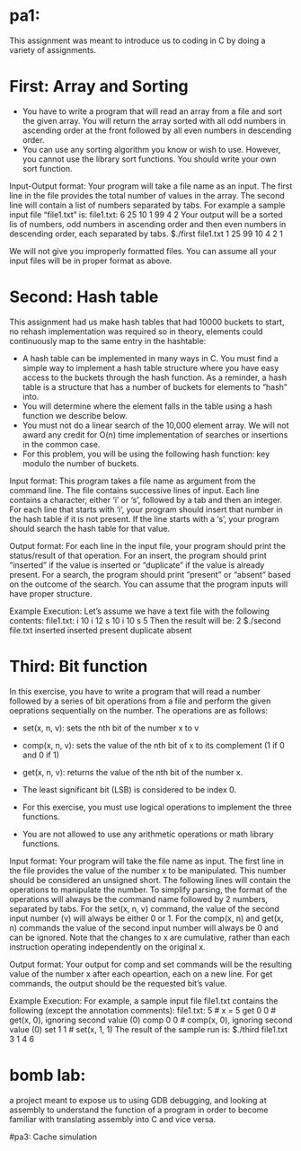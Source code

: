 # pa1:
This assignment was meant to introduce us to coding in C by doing a variety of assignments.
# First: Array and Sorting
- You have to write a program that will read an array from a file and sort the given array. You will
return the array sorted with all odd numbers in ascending order at the front followed by all even
numbers in descending order.
- You can use any sorting algorithm you know or wish to use. However, you cannot use the library
sort functions. You should write your own sort function.

Input-Output format: Your program will take a file name as an input. The first line in the
file provides the total number of values in the array. The second line will contain a list of numbers
separated by tabs. For example a sample input file “file1.txt” is:
file1.txt:
6
25 10 1 99 4 2
Your output will be a sorted lis of numbers, odd numbers in ascending order and then even numbers
in descending order, each separated by tabs.
$./first file1.txt
1 25 99 10 4 2
1

We will not give you improperly formatted files. You can assume all your input files will be in
proper format as above.

# Second: Hash table
  This assignment had us make hash tables that had 10000 buckets to start, no rehash implementation was required so in theory, elements could continuously map to the same entry in the hashtable:

- A hash table can be implemented in many ways in C. You must find a simple way to implement
a hash table structure where you have easy access to the buckets through the hash function. As
a reminder, a hash table is a structure that has a number of buckets for elements to ”hash” into.
- You will determine where the element falls in the table using a hash function we describe below.
- You must not do a linear search of the 10,000 element array. We will not award any credit for
O(n) time implementation of searches or insertions in the common case.
- For this problem, you will be using the following hash function: key modulo the number of
buckets.

Input format: This program takes a file name as argument from the command line. The file
contains successive lines of input. Each line contains a character, either ‘i’ or ‘s’, followed by a tab
and then an integer. For each line that starts with ‘i’, your program should insert that number in
the hash table if it is not present. If the line starts with a ‘s’, your program should search the hash
table for that value.

Output format: For each line in the input file, your program should print the status/result
of that operation. For an insert, the program should print “inserted” if the value is inserted or
“duplicate” if the value is already present. For a search, the program should print ”present” or
“absent” based on the outcome of the search. You can assume that the program inputs will have
proper structure.

Example Execution: Let’s assume we have a text file with the following contents:
file1.txt:
i 10
i 12
s 10
i 10
s 5
Then the result will be:
2
$./second file.txt
inserted
inserted
present
duplicate
absent

# Third: Bit function
  In this exercise, you have to write a program that will read a number followed by a series of bit
operations from a file and perform the given oeprations sequentially on the number. The operations
are as follows:
- set(x, n, v): sets the nth bit of the number x to v
- comp(x, n, v): sets the value of the nth bit of x to its complement (1 if 0 and 0 if 1)
- get(x, n, v): returns the value of the nth bit of the number x.
- The least significant bit (LSB) is considered to be index 0.

- For this exercise, you must use logical operations to implement the three functions.
- You are not allowed to use any arithmetic operations or math library functions.

Input format: Your program will take the file name as input. The first line in the file provides
the value of the number x to be manipulated. This number should be considered an unsigned
short. The following lines will contain the operations to manipulate the number. To simplify
parsing, the format of the operations will always be the command name followed by 2 numbers,
separated by tabs. For the set(x, n, v) command, the value of the second input number (v) will
always be either 0 or 1. For the comp(x, n) and get(x, n) commands the value of the second
input number will always be 0 and can be ignored. Note that the changes to x are cumulative,
rather than each instruction operating independently on the original x.

Output format: Your output for comp and set commands will be the resulting value of the
number x after each opeartion, each on a new line. For get commands, the output should be the
requested bit’s value.

Example Execution: For example, a sample input file file1.txt contains the following (except
the annotation comments):
file1.txt:
5 # x = 5
get 0 0 # get(x, 0), ignoring second value (0)
comp 0 0 # comp(x, 0), ignoring second value (0)
set 1 1 # set(x, 1, 1)
The result of the sample run is:
$./third file1.txt
3
1
4
6

# bomb lab:
a project meant to expose us to using GDB debugging, and looking at assembly to understand the function of a program in order to become familiar with translating assembly into C and vice versa.

#pa3:
Cache simulation
